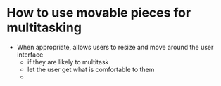 # How to use movable pieces for multitasking

- When appropriate, allows users to resize and move around the user interface
  - if they are likely to multitask
  - let the user get what is comfortable to them
  - 